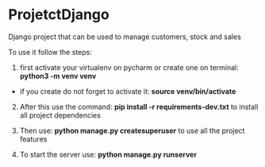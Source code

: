 # ProjetctDjango
Django project that can be used to manage customers, stock and sales

To use it follow the steps:

1. first activate your virtualenv on pycharm or create one on terminal: **python3 -m venv venv**
  - if you create do not forget to activate it: **source venv/bin/activate**

2. After this use the command: **pip install -r requirements-dev.txt** to install all project dependencies

3. Then use: **python manage.py createsuperuser** to use all the project features 

4. To start the server use: **python manage.py runserver** 
